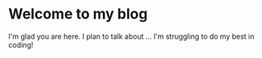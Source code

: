 # Welcome to my blog

I'm glad you are here. I plan to talk about ...
I'm struggling to do my best in coding!
